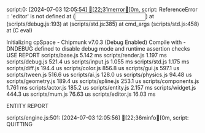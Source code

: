 script:0: [2024-07-03 12:05:54] [22;31merror[0m, script: ReferenceError :: 'editor' is not defined
    at <eval> (<input>)
    at <anonymous> (scripts/debug.js:193)
    at <anonymous> (scripts/std.js:385)
    at cmd_args (scripts/std.js:458)
    at <eval> (C eval)

Initializing cpSpace - Chipmunk v7.0.3 (Debug Enabled)
Compile with -DNDEBUG defined to disable debug mode and runtime assertion checks
USE REPORT
scripts/base.js    5.142 ms
scripts/render.js    1.197 ms
scripts/debug.js    521.4 us
scripts/input.js    1.055 ms
scripts/std.js    1.175 ms
scripts/diff.js    194.4 us
scripts/color.js    856.8 us
scripts/gui.js    597.1 us
scripts/tween.js    516.6 us
scripts/ai.js    128.0 us
scripts/physics.js    94.48 us
scripts/geometry.js    189.4 us
scripts/spline.js    253.1 us
scripts/components.js    1.761 ms
scripts/actor.js    185.2 us
scripts/entity.js    2.157 ms
scripts/widget.js    444.3 us
scripts/mum.js    76.63 us
scripts/editor.js    16.03 ms

ENTITY REPORT

scripts/engine.js:501: [2024-07-03 12:05:56] [22;36minfo[0m, script: QUITTING
